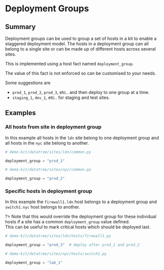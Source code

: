# Deployment Groups

## Summary

Deployment groups can be used to group a set of hosts in a kit to enable a staggered deployment model. The hosts in a deployment group can all belong to a single site or can be made up of different hosts across several sites.

This is implemented using a host fact named `deployment_group`.

The value of this fact is not enforced so can be customised to your needs.

Some suggestions are

- `prod_1`, `prod_2`, `prod_3`, etc.. and then deploy to one group at a time.
- `staging_1`, `dev_1`, etc.. for staging and test sites.

## Examples

### All hosts from site in deployment group

In this example all hosts in the `ldn` site belong to one deployment group and all hosts in the `nyc` site belong to another.

```python
# demo-kit/datatree/sites/ldn/common.py

deployment_group = "prod_1"
```

```python
# demo-kit/datatree/sites/nyc/common.py

deployment_group = "prod_2"
```

### Specific hosts in deployment group

In this example the `firewall1.ldn` host belongs to a deployment group and `switch1.nyc` host belongs to another.

?> Note that this would override the deployment group for these individual hosts if a site has a common `deployment_group` value defined.</br>
This can be useful to mark critical hosts which should be deployed last.

```python
# demo-kit/datatree/sites/ldn/hosts/firewall1.py

deployment_group = "prod_3"  # deploy after prod_1 and prod_2
```

```python
# demo-kit/datatree/sites/nyc/hosts/switch1.py

deployment_group = "lab_1"
```
